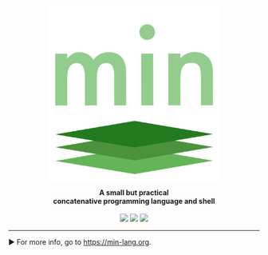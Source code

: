 
<p align="center"><img align="center" width="350" src="logo.svg"/></p>
<p align="center">
  <b>A  small but practical<br>concatenative programming language and shell</b>
  <br><br>
  <img src="https://img.shields.io/badge/nim-powered-yellow.svg?link=https://nim-lang-org">
  <img src="https://img.shields.io/github/release/h3rald/min/all.svg">
  <img src="https://img.shields.io/github/license/h3rald/min.svg">
</p>

---

► For more info, go to <https://min-lang.org>.


